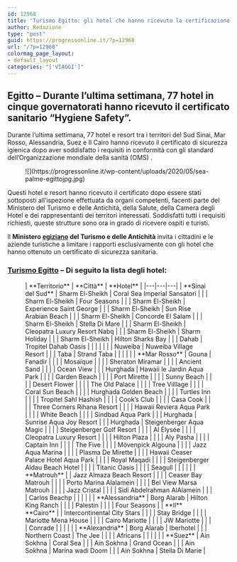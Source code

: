 ```yaml
---
id: 12968
title: 'Turismo Egitto: gli hotel che hanno ricevuto la certificazione sanitaria'
author: Redazione
type: "post"
guid: https://progressonline.it/?p=12968
url: "/?p=12968"
colormag_page_layout:
- default_layout
categories: "['VIAGGI']"
---
```


## Egitto – Durante l’ultima settimana, 77 hotel in cinque governatorati hanno ricevuto il certificato sanitario “Hygiene Safety”.

  
Durante l’ultima settimana, 77 hotel e resort tra i territori del Sud Sinai, Mar Rosso, Alessandria, Suez e Il Cairo hanno ricevuto il certificato di sicurezza igienica dopo aver soddisfatto i requisiti in conformità con gli standard dell’Organizzazione mondiale della sanità (OMS) .

<div class="wp-block-image"><figure class="aligncenter size-large">![](https://progressonline.it/wp-content/uploads/2020/05/sea-palme-egittojpg.jpg)</figure></div>Questi hotel e resort hanno ricevuto il certificato dopo essere stati sottoposti all’ispezione effettuata da organi competenti, facenti parte del Ministero del Turismo e delle Antichità, della Salute, della Camera degli Hotel e dei rappresentanti dei territori interessati. Soddisfatti tutti i requisiti richiesti, queste strutture sono ora in grado di ricevere ospiti e turisti.

Il **Ministero [egiziano](https://progressonline.it/egitto-dichiarazione-del-ministero-del-turismo-e-delle-antichita/) del Turismo e delle Antichità** invita i cittadini e le aziende turistiche a limitare i rapporti esclusivamente con gli hotel che hanno ottenuto un certificato di sicurezza sanitaria.

### [Turismo Egitto](https://www.google.com/url?sa=t&rct=j&q=&esrc=s&source=web&cd=&cad=rja&uact=8&ved=2ahUKEwiJj8fqp9bpAhUTm1wKHfi4CiwQFjACegQIARAB&url=http%3A%2F%2Fegypt.travel%2Fit&usg=AOvVaw0jvmfARMhyuEonENkmSWZk) – Di seguito la lista degli hotel:

<figure class="wp-block-table">| **Territorio** | **Città** | **Hotel** |
|---|---|---|
| **Sinai del Sud** | Sharm El-Sheikh | Coral Sea Imperial Sansatori |
|  | Sharm El-Sheikh | Four Seasons |
|  | Sharm El-Sheikh | Experience Saint George |
|  | Sharm El-Sheikh | Sun Rise Arabian Beach |
|  | Sharm El-Sheikh | Concorde El Salam |
|  | Sharm El-Sheikh | Stella Di Mare |
|  | Sharm El-Sheikh | Cleopatra Luxury Resort Nabq |
|  | Sharm El-Sheikh | Sharm Holiday |
|  | Sharm El-Sheikh | Hilton Sharks Bay |
|  | Dahab | Tropitel Dahab Oasis |
|  |  |  |
|  | Nuweiba | Nuweiba Village Resort |
|  | Taba | Strand Taba |
|  |  |  |
| **Mar Rosso** | Gouna | Fanadir |
|  |  | Mosaïque |
|  |  | Sheraton Miramar |
|  |  | Ancient Sand |
|  |  | Ocean View |
|  | Hurghada | Hawaii le Jardin Aqua Park |
|  |  | Garden Beach |
|  |  | Port Mirette |
|  |  | Sunny Beach |
|  |  | Desert Flower |
|  |  | The Old Palace |
|  |  | Tree Villlage |
|  |  | Coral Sun Beach |
|  |  | Hurghada Golden Beach |
|  |  | Turtles Inn |
|  |  | Tropitel Sahl Hashish |
|  |  | Cook’s Club |
|  |  | Casa Cook |
|  |  | Three Corners Rihana Resort |
|  |  | Hawaii Reviera Aqua Park |
|  |  | White Beach |
|  |  | Sindbad Aqua Park |
|  | Hurghada | Sunrise Aqua Joy Resort |
|  | Hurghada | Steigenberger Aqua Magic |
|  |  | Steigenberger Golf Resort |
|  |  | Al Élysée |
|  |  | Cleopatra Luxury Resort |
|  |  | Hilton Plaza |
|  |  | Aly Pasha |
|  |  | Captain Inn |
|  |  | The Five |
|  |  | Mövenpick Algouna |
|  |  | Jazz Aqua Marina |
|  |  | Plasma De Mirette |
|  |  | Hawaii Ceaser Palace Hotel Aqua Park |
|  |  | Royal Maqadi |
|  |  | Steigenberger Aldau Beach Hotel |
|  |  | Titanic Oasis |
|  |  | Seagull |
|  |  |  |
| **Matrouh** |  | Jazz Almaza Beach Resort |
|  |  | Ceaser Bay Matrouh |
|  |  | Porto Marina Alalamein |
|  |  | Bel View Marsa Matrouh |
|  |  | Jazz Cristal |
|  |  | Sidi Abdelrahman AlAlamein |
|  |  | Carlos Beachp |
|  |  |  |
| **Alessandria** | Borg Alarab | Hilton King Ranch |
|  |  | Palestin |
|  |  | Four Seasons |
| **Il** **Cairo** |  | Intercontinental City Stars |
|  |  | Stay Bridge |
|  |  | Mariotte Mena House |
|  |  | Cairo Mariotte |
|  |  | JW Mariotte |
|  |  | Conrade |
|  |  |  |
| **Alexandria** | Borg Alarab | Iberhotel |
|  | Northern Coast | The Jee |
|  |  | Africans |
|  |  |  |
| **Suez** | Ain Sokhna | Coral Sea |
|  | Ain Sokhna | Grand Ocean |
|  | Ain Sokhna | Marina wadi Doom |
|  | Ain Sokhna | Stella Di Marie |

</figure>